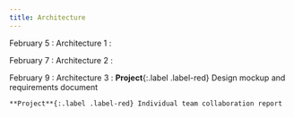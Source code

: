 ```yaml
---
title: Architecture
---
```


February 5
: Architecture 1
  : 

February 7
: Architecture 2
  : 

February 9
: Architecture 3
  : **Project**{:.label .label-red} Design mockup and requirements document
   
    **Project**{:.label .label-red} Individual team collaboration report
